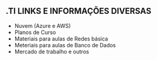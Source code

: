 .TI LINKS E INFORMAÇÕES DIVERSAS
-------------
- Nuvem (Azure e AWS)
- Planos de Curso
- Materiais para aulas de Redes básica
- Meteriais para aulas de Banco de Dados
- Mercado de trabalho e outros